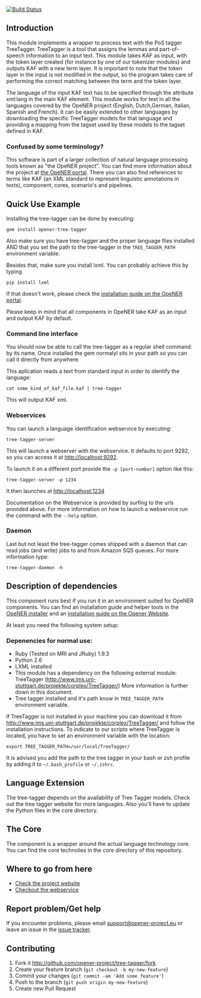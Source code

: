 [![Build Status](https://drone.io/github.com/opener-project/VU-tree-tagger_kernel/status.png)](https://drone.io/github.com/opener-project/VU-tree-tagger_kernel/latest)

Introduction
------------

This module implements a wrapper to process text with the PoS tagger TreeTagger.
TreeTagger is a tool that assigns the lemmas and part-of-speech information to
an input text. This module takes KAF as input, with the token layer created (for
instance by one of our tokenizer modules) and outputs KAF with a new term layer.
It is important to note that the token layer in the input is not modified in the
output, so the program takes care of performing the correct matching between the
term and the token layer.

The language of the input KAF text has to be specified through the attribute
xml:lang in the main KAF element. This module works for text in all the
languages covered by the OpeNER project (English, Dutch,German, Italian, Spanish
and French). It can be easily extended to other languages by downloading the
specific TreeTagger models for that language and providing a mapping from the
tagset used by these models to the tagset defined in KAF.

### Confused by some terminology?

This software is part of a larger collection of natural language processing
tools known as "the OpeNER project". You can find more information about the
project at [the OpeNER portal](http://opener-project.github.io). There you can
also find references to terms like KAF (an XML standard to represent linguistic
annotations in texts), component, cores, scenario's and pipelines.

Quick Use Example
-----------------

Installing the tree-tagger can be done by executing:

    gem install opener-tree-tagger

Also make sure you have tree-tagger and the proper language files installed AND
that you set the path to the tree-tagger in the `TREE_TAGGER_PATH` environment
variable.

Besides that, make sure you install lxml. You can probably achieve this by
typing

    pip install lxml

If that doesn't work, please check the
[installation guide on the OpeNER portal](http://opener-project.github.io/getting-started/how-to/local-installation.html).

Please keep in mind that all components in OpeNER take KAF as an input and
output KAF by default.

### Command line interface

You should now be able to call the tree-tagger as a regular shell command: by
its name. Once installed the gem normalyl sits in your path so you can call it
directly from anywhere.

This aplication reads a text from standard input in order to identify the
language:

    cat some_kind_of_kaf_file.kaf | tree-tagger

This will output KAF xml.

### Webservices

You can launch a language identification webservice by executing:

    tree-tagger-server

This will launch a webserver with the webservice. It defaults to port 9292,
so you can access it at <http://localhost:9292>.

To launch it on a different port provide the `-p [port-number]` option like
this:

    tree-tagger-server -p 1234

It then launches at <http://localhost:1234>

Documentation on the Webservice is provided by surfing to the urls provided
above. For more information on how to launch a webservice run the command with
the `--help` option.

### Daemon

Last but not least the tree-tagger comes shipped with a daemon that can read
jobs (and write) jobs to and from Amazon SQS queues. For more information type:

    tree-tagger-daemon -h

Description of dependencies
---------------------------

This component runs best if you run it in an environment suited for OpeNER
components. You can find an installation guide and helper tools in the
[OpeNER installer](https://github.com/opener-project/opener-installer) and an
[installation guide on the Opener Website](http://opener-project.github.io/getting-started/how-to/local-installation.html).

At least you need the following system setup:

### Depenencies for normal use:

* Ruby (Tested on MRI and JRuby) 1.9.3
* Python 2.6
* LXML installed
* This module has a dependency on the following external module: TreeTagger
  (<http://www.ims.uni-stuttgart.de/projekte/corplex/TreeTagger/>) More
  information is further down in this document.
* Tree tagger installed and it's path know in `TREE_TAGGER_PATH` environment
  variable.

If TreeTagger is not installed in your machine you can download it from
<http://www.ims.uni-stuttgart.de/projekte/corplex/TreeTagger/> and follow the
installation instructions. To indicate to our scripts where TreeTagger is
located, you have to set an environment variable with the location:

    export TREE_TAGGER_PATH=/usr/local/TreeTagger/

It is advised you add the path to the tree tagger in your bash or zsh profile by
adding it to `~/.bash_profile` or `~/.zshrc`.

Language Extension
------------------

The tree-tagger depends on the availability of Tree Tagger models. Check out the
tree tagger website for more languages. Also you'll have to update the Python
files in the core directory.

The Core
--------

The component is a wrapper around the actual language technology core. You
can find the core technolies in the core directory of this repository.

Where to go from here
---------------------

* [Check the project website](http://opener-project.github.io)
* [Checkout the webservice](http://opener.olery.com/tree-tagger)

Report problem/Get help
-----------------------

If you encounter problems, please email <support@opener-project.eu> or leave an
issue in the
[issue tracker](https://github.com/opener-project/tree-tagger/issues).

Contributing
------------

1. Fork it <http://github.com/opener-project/tree-tagger/fork>
2. Create your feature branch (`git checkout -b my-new-feature`)
3. Commit your changes (`git commit -am 'Add some feature'`)
4. Push to the branch (`git push origin my-new-feature`)
5. Create new Pull Request
